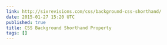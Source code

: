 ```yaml
---
link: http://sixrevisions.com/css/background-css-shorthand/
date: 2015-01-27 15:20 UTC
published: true
title: CSS Background Shorthand Property
tags: []
---
```



